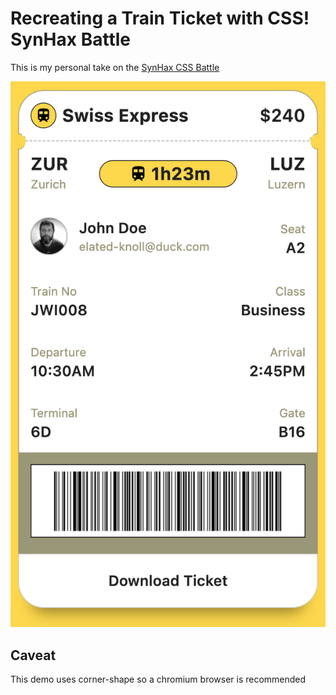 # Recreating a Train Ticket with CSS! SynHax Battle

This is my personal take on the [SynHax CSS Battle](https://www.youtube.com/watch?v=rBAAvG68pko)

![SynHax Battle](screenshot.png "Screenshot of the HTML page containing the design of the train ticket")

## Caveat

This demo uses corner-shape so a chromium browser is recommended
